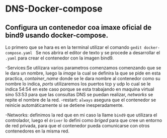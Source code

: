 # DNS-Docker-compose

## Configura un contenedor coa imaxe oficial de bind9 usando docker-compose.

Lo primero que se hara es en la terminal utilizar el comando `gedit docker-compose.yaml ` Se nos abrira el editor de texto y se procede a desarrollar el `.yaml` para crear el contenedor con la imagen bind9.

-Services:Se utilizara varios parametros comenzamos comenzando que se le dara un nombre, luego la *image* la cual se definira la que se pide en esta practica, *container_name* donde se le dara nombre al contenedor como su nombre lo indica, *ports* utilizaremos los puertos tcp y udp lo cual se le indica 54:54 en este caso porque se esta trabajando en maquina virtual sino 53:53 para que las consultas DNS se puedan realizar, *networks* se repite el nombre de la red.
-restart: `always` asegura que el contenedor se reinicie automáticamente si se detiene inesperadamente.

-Networks: definimos la red que en mi caso la llame `bind9` que utilizara el controlador, luego el `driver` lo defini como *briged* para que cree un entorno de red privada, para que el contenedor pueda comunicarse con otros contenedores en la misma red. 